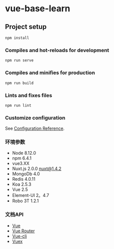 # vue-base-learn

## Project setup
```
npm install
```

### Compiles and hot-reloads for development
```
npm run serve
```

### Compiles and minifies for production
```
npm run build
```

### Lints and fixes files
```
npm run lint
```

### Customize configuration
See [Configuration Reference](https://cli.vuejs.org/config/).


### 环境参数
- Node 8.12.0
- npm 6.4.1
- vue3.XX 
- Nuxt.js 2.0.0  nuxt@1.4.2
- MongoDb 4.0
- Redis 4.0.11
- Koa 2.5.3
- Vue 2.5
- Element-UI 2。4.7
- Robo 3T 1.2.1


### 文档API
- [Vue](https://cn.vuejs.org/v2/guide/installation.html)
- [Vue Router](https://router.vuejs.org/zh/installation.html)
- [Vue-cli](https://cli.vuejs.org/)
- [Vuex](https://vuex.vuejs.org/zh/guide/)